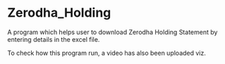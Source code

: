 # Zerodha_Holding
A program which helps user to download Zerodha Holding Statement by entering details in the excel file.

To check how this program run, a video has also been uploaded viz. 
